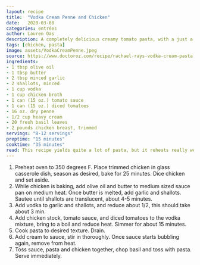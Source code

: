 ```yaml
---
layout: recipe
title:  "Vodka Cream Penne and Chicken"
date:   2020-03-08
categories: entrées
author: Lauren Oas
description: A completely delicious creamy tomato pasta, with a just a dash of vodka!
tags: [chicken, pasta]
image: assets/VodkaCreamPenne.jpeg
source: https://www.doctoroz.com/recipe/rachael-rays-vodka-cream-pasta
ingredients:
- 1 tbsp olive oil
- 1 tbsp butter
- 2 tbsp minced garlic
- 2 shallots, minced
- 1 cup vodka
- 1 cup chicken broth
- 1 can (15 oz.) tomato sauce
- 1 can (15 oz.) diced tomatoes
- 16 oz. dry penne
- 1/2 cup heavy cream
- 20 fresh basil leaves
- 2 pounds chicken breast, trimmed
servings: "8-12 servings"
preptime: "15 minutes"
cooktime: "35 minutes"
read: This recipe yields quite a lot of pasta, but it reheats really well so it's a great meal for the beginning of the week. I just use a basic chicken bake to dice and chop in the pasta, but whatever suits your preference is fine. 
---
```

1. Preheat oven to 350 degrees F. Place trimmed chicken in glass casserole dish, season as desired, bake for 25 minutes. Dice chicken and set aside.
2. While chicken is baking, add olive oil and butter to medium sized sauce pan on medium heat. Once butter is melted, add garlic and shallots. Sautee until shallots are translucent, about 4-5 minutes. 
3. Add vodka to garlic and shallots, and reduce about 1/2, this should take about 3 min.
4. Add chicken stock, tomato sauce, and diced tomatoes to the vodka mixture, bring to a boil and reduce heat. Simmer for about 15 minutes.
5. Cook pasta to desired texture. Drain.
6. Add cream to sauce, stir in thoroughly. Once sauce starts bubbling again, remove from heat. 
7. Toss sauce, pasta and chicken together, chop basil and toss with pasta. Serve immediately.
